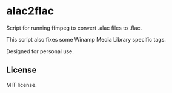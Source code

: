 # alac2flac

Script for running ffmpeg to convert .alac files to .flac.

This script also fixes some Winamp Media Library specific tags.

Designed for personal use.

## License

MIT license.
